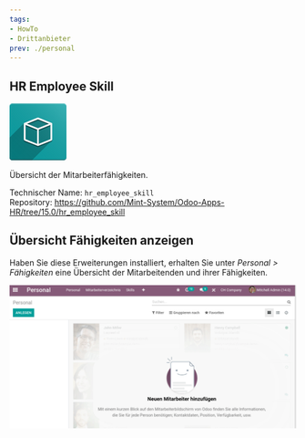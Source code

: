 ```yaml
---
tags:
- HowTo
- Drittanbieter
prev: ./personal
---
```

## HR Employee Skill
![icon_oms_box](assets/icon_oms_box.png)

Übersicht der Mitarbeiterfähigkeiten.

Technischer Name: `hr_employee_skill`\
Repository: <https://github.com/Mint-System/Odoo-Apps-HR/tree/15.0/hr_employee_skill>

## Übersicht Fähigkeiten anzeigen

Haben Sie diese Erweiterungen installiert, erhalten Sie unter *Personal > Fähigkeiten* eine Übersicht der Mitarbeitenden und ihrer Fähigkeiten.

![HR Employee Skill](assets/HR%20Employee%20Skill.gif)